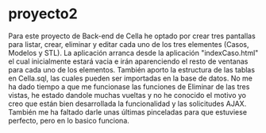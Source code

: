 # proyecto2

Para este proyecto de Back-end de Cella he optado por crear tres pantallas para listar, crear, eliminar y editar cada uno de los tres elementes (Casos, Modelos y STL).
La aplicación arranca desde la aplicación "indexCaso.html" el cual inicialmente estará vacia e irán aparenciendo el resto de ventanas para cada uno de los elementos.
También aporto la estructura de las tablas en Cella.sql, las cuales pueden ser importadas en la base de datos.
No me ha dado tiempo a que me funcionase las funciones de Eliminar de las tres vistas, he estado dandole muchas vueltas y no he conocido el motivo yo 
creo que están bien desarrollada la funcionalidad y las solicitudes AJAX.
También me ha faltado darle unas últimas pinceladas para que estuviese perfecto, pero en lo basico funciona.
